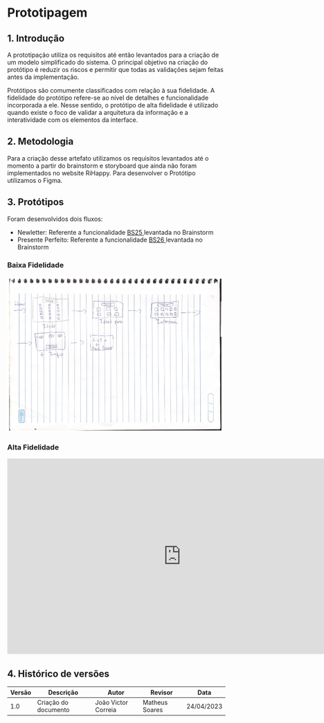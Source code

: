 # Prototipagem

## 1. Introdução

A prototipação utiliza os requisitos até então levantados para a criação de um modelo simplificado do sistema. O principal objetivo na criação do protótipo é reduzir os riscos e permitir que todas as validações sejam feitas antes da implementação.

Protótipos são comumente classificados com relação à sua fidelidade. A fidelidade do protótipo refere-se ao nível de detalhes e funcionalidade incorporada a ele. Nesse sentido, o protótipo de alta fidelidade é utilizado quando existe o foco de validar a arquitetura da informação e a interatividade com os elementos da interface.

## 2. Metodologia

Para a criação desse artefato utilizamos os requisitos levantados até o momento a partir do brainstorm e storyboard que ainda não foram implementados no website RiHappy. Para desenvolver o Protótipo utilizamos o Figma.

## 3. Protótipos

Foram desenvolvidos dois fluxos:

- Newletter: Referente a funcionalidade [BS25 ](https://unbarqdsw2023-1.github.io/2023.1_G4_ProjetoRiHappy/#/Base/1.1.1.5.Brainstorm)levantada no Brainstorm
- Presente Perfeito: Referente a funcionalidade [BS26 ](https://unbarqdsw2023-1.github.io/2023.1_G4_ProjetoRiHappy/#/Base/1.1.1.5.Brainstorm) levantada no Brainstorm

### Baixa Fidelidade

<img src="images/prototipo/prototipo_baixa.png" width="500" />

### Alta Fidelidade

<iframe style="border: 1px solid rgba(0, 0, 0, 0.1);" width="800" height="450" src="https://www.figma.com/embed?embed_host=share&url=https%3A%2F%2Fwww.figma.com%2Ffile%2FyBVMC2i2dFsPpVEyDb1WMT%2FUntitled%3Ft%3Dkc3MuTDkNoecbVOm-1" allowfullscreen></iframe>

## 4. Histórico de versões

| Versão | Descrição            | Autor               | Revisor        | Data       |
| ------ | -------------------- | ------------------- | -------------- | ---------- |
| 1.0    | Criação do documento | João Victor Correia | Matheus Soares | 24/04/2023 |
